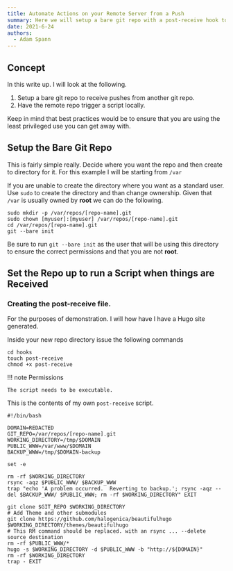 ```yaml
---
title: Automate Actions on your Remote Server from a Push
summary: Here we will setup a bare git repo with a post-receive hook to automate tasks after it receives a git push.
date: 2021-6-24
authors:
  - Adam Spann
---
```


## Concept
In this write up. I will look at the following.  

1. Setup a bare git repo to receive pushes from another git repo.
2. Have the remote repo trigger a script locally.

Keep in mind that best practices would be to ensure that you are using the least privileged use you can get away with.

## Setup the Bare Git Repo

This is fairly simple really. Decide where you want the repo and then create to directory for it. For this example I will be starting from `/var`

If you are unable to create the directory where you want as a standard user. Use `sudo` to create the directory and than change ownership. Given that `/var` is usually owned by **root** we can do the following.

```shell
sudo mkdir -p /var/repos/[repo-name].git
sudo chown [myuser]:[myuser] /var/repos/[repo-name].git
cd /var/repos/[repo-name].git
git --bare init
```
Be sure to run `git --bare init` as the user that will be using this directory to ensure the correct permissions and that you are not **root**.

## Set the Repo up to run a Script when things are Received

### Creating the post-receive file.
For the purposes of demonstration. I will how have I have a Hugo site generated.
 
Inside your new repo directory issue the following commands
```shell
cd hooks
touch post-receive
chmod +x post-receive
```
!!! note Permissions

    The script needs to be executable.
    
This is the contents of my own `post-receive` script.

```shell
#!/bin/bash

DOMAIN=REDACTED
GIT_REPO=/var/repos/[repo-name].git
WORKING_DIRECTORY=/tmp/$DOMAIN
PUBLIC_WWW=/var/www/$DOMAIN
BACKUP_WWW=/tmp/$DOMAIN-backup

set -e

rm -rf $WORKING_DIRECTORY
rsync -aqz $PUBLIC_WWW/ $BACKUP_WWW
trap "echo 'A problem occurred.  Reverting to backup.'; rsync -aqz --del $BACKUP_WWW/ $PUBLIC_WWW; rm -rf $WORKING_DIRECTORY" EXIT

git clone $GIT_REPO $WORKING_DIRECTORY
# Add Theme and other submodules
git clone https://github.com/halogenica/beautifulhugo $WORKING_DIRECTORY/themes/beautifulhugo
# This RM command should be replaced. with an rsync ... --delete source destination
rm -rf $PUBLIC_WWW/*
hugo -s $WORKING_DIRECTORY -d $PUBLIC_WWW -b "http://${DOMAIN}"
rm -rf $WORKING_DIRECTORY
trap - EXIT
```
